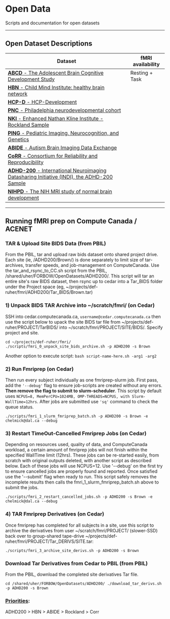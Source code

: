 # Open Data
Scripts and documentation for open datasets

---

## Open Dataset Descriptions

| Dataset  | fMRI availability |
| ------------- | ------------- |
| [**ABCD** - The Adolescent Brain Cognitive Development Study](https://github.com/forbow-lab/open-data/wiki/ABCD) | Resting + Task
| [**HBN** - Child Mind Institute: healthy brain network](https://github.com/forbow-lab/open-data/wiki/CMI:-HBN) | 
| [**HCP-D** - HCP-Development](https://github.com/forbow-lab/open-data/wiki/HCP-D) | 
| [**PNC** - Philadelphia neurodevelopmental cohort](https://github.com/forbow-lab/open-data/wiki/PNC) | 
| [**NKI** - Enhanced Nathan Kline Institute - Rockland Sample](https://github.com/forbow-lab/open-data/wiki/NKI) | 
| [**PING** - Pediatric Imaging, Neurocognition, and Genetics](https://github.com/forbow-lab/open-data/wiki/PING) | 
| [**ABIDE** - Autism Brain Imaging Data Exchange](https://github.com/forbow-lab/open-data/wiki/ABIDE-I-and-II) | 
| [**CoRR** - Consortium for Reliability and Reproducibility](https://github.com/forbow-lab/open-data/wiki/CoRR) | 
| [**ADHD-200** - International Neuroimaging Datasharing Initiative (INDI), the ADHD-200 Sample](https://github.com/forbow-lab/open-data/wiki/ADHD200) | 
| [**NIHPD** - The NIH MRI study of normal brain development](https://github.com/forbow-lab/open-data/wiki/NIHPD) | 


---


## Running fMRI prep on Compute Canada / ACENET

### TAR & Upload Site BIDS Data (from PBIL)
From the PBIL, tar and upload raw bids dataset onto shared project drive. Each site (ie, /ADHD200/Brown/) is done separately to limit size of tar-archives, transfer speeds, and job-management on ComputeCanada. Use the tar_and_rsync_to_CC.sh script from the PBIL, /shared/uher/FORBOW/OpenDatasets/ADHD200/. This script will tar an entire site's raw BIDS dataset, then rsync up to cedar into a Tar_BIDS folder under the Project space (eg, ~/projects/def-ruher/fmri/ADHD200/Tar_BIDS/Brown.tar)

### 1) Unpack BIDS TAR Archive into ~/scratch/fmri/ (on Cedar)
SSH into cedar.computecanada.ca, `username@cedar.computecanada.ca` then use the script below to upack the site BIDS tar file from ~/projects/def-ruher/PROJECT/TarBIDS/ into ~/scratch/fmri/PROJECT/SITE/BIDS/. Specify project and site.

```
cd ~/projects/def-ruher/fmri/
./scripts/fmri_0_unpack_site_bids_archive.sh -p ADHD200 -s Brown
```

Another option to execute script: `bash script-name-here.sh -arg1 -arg2`

### 2) Run Fmriprep (on Cedar)
Then run every subject individually as one fmriprep-slurm job. First pass, add the `'--debug'` flag to ensure job-scripts are created without any errors. __Then remove the flag to submit to slurm-scheduler__. This script by default uses `NCPUS=8, MemPerCPU=1024MB, OMP-THREADS=NCPUS, with Slurm-WallTime=12hrs`. After jobs are submitted use `'sq'` command to check the queue status. 

```
./scripts/fmri_1_slurm_fmriprep_batch.sh -p ADHD200 -s Brown -e chelmick@dal.ca --debug
```

### 3) Restart TimeOut-Cancelled Fmriprep Jobs (on Cedar)
Depending on resources used, quality of data, and ComputeCanada workload, a certain amount of fmriprep jobs will not finish within the specified WallTime limit (12hrs). These jobs can be re-started easily, from scratch with original outputs deleted, with another script as described below. Each of these jobs will use NCPUS=12. Use '--debug' on the first try to ensure cancelled jobs are properly found and reported. Once satisfied use the '--submit' flag when ready to run. This script safely removes the incomplete results then calls the fmri_1_slurm_fmriprep_batch.sh above to submit the jobs.

```
./scripts/fmri_2_restart_cancelled_jobs.sh -p ADHD200 -s Brown -e chelmick@dal.ca --debug
```

### 4) TAR Fmriprep Derivatives (on Cedar)
Once fmriprep has completed for all subjects in a site, use this script to archive the derivatives from user ~/scratch/fmri/PROJECT/ (slower-SSD) back over to group-shared tape-drive ~/projects/def-ruher/fmri/PROJECT/Tar_DERIVS/SITE.tar:

```
./scripts/fmri_3_archive_site_derivs.sh -p ADHD200 -s Brown
```

### Download Tar Derivatives from Cedar to PBIL (from PBIL)
From the PBIL, download the completed site derivatives Tar file.

`
cd /shared/uher/FORBOW/OpenDatasets/ADHD200/
./download_tar_derivs.sh -p ADHD200 -s Brown
`


### [Priorities](https://docs.google.com/document/d/1-Fzzu3Op6nP51oM1lcZ3M3e3-rhNfBRtebmxVf1BMns/edit#heading=h.hx69dzmtqn9c):
ADHD200 > HBN > ABIDE > Rockland > Corr
